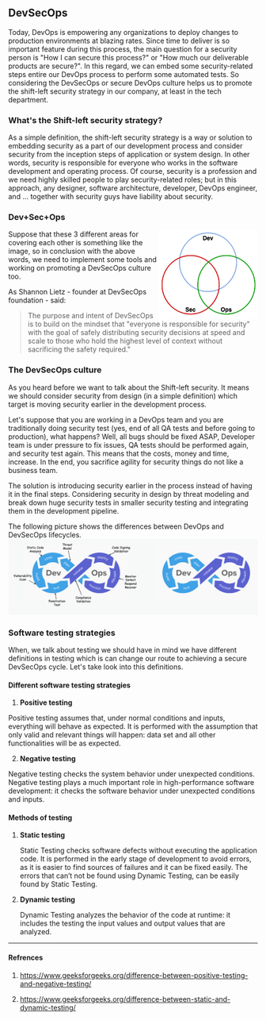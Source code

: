 ## DevSecOps
Today, DevOps is empowering any organizations to deploy changes to production environments at blazing rates.
Since time to deliver is so important feature during this process, the main question for a security person is
"How I can secure this process?" or "How much our deliverable products are secure?".
In this regard, we can embed some security-related steps entire our DevOps process to perform some automated tests.
So considering the DevSecOps or secure DevOps culture helps us to promote the shift-left security strategy in our company,
at least in the tech department.  

### What's the Shift-left security strategy? 
As a simple definition, the shift-left security strategy is a way or solution to embedding security as a part of our development process
and consider security from the inception steps of application or system design.
In other words, security is responsible for everyone who works in the software development and operating process. 
Of course, security is a profession and we need highly skilled people to play security-related roles;
but in this approach, any designer, software architecture, developer, DevOps engineer, and ...  together with security guys have liability about security. 

### Dev+Sec+Ops
<img align="right" width="200" height="180" src="/document/assets/images/DevSecOps.png">

Suppose that these 3 different areas for covering each other is something like the image,
so in conclusion with the above words, we need to implement some tools and working on promoting a DevSecOps culture too. 

As Shannon Lietz - founder at DevSecOps foundation -  said:
> The purpose and intent of DevSecOps is to build on the mindset that
> "everyone is responsible for security" with the goal of safely distributing
> security decisions at speed and scale to those who hold the highest level of 
> context without sacrificing the safety required."

### The DevSecOps culture

As you heard before we want to talk about the Shift-left security.
It means we should consider security from design (in a simple definition) which target is moving security earlier in the development process.

Let's suppose that you are working in a DevOps team and you are traditionally doing security test
(yes, end of all QA tests and before going to production), what happens? 
Well, all bugs should be fixed ASAP, Developer team is under pressure to fix issues,
QA tests should be performed again, and security test again.
This means that the costs, money and time, increase.
In the end, you sacrifice agility for security things do not like a business team. 

The solution is introducing security earlier in the process instead of having it in the final steps.
Considering security in design by threat modeling and 
break down huge security tests in smaller security testing and integrating them in the development pipeline. 

The following picture shows the differences between DevOps and DevSecOps lifecycles. 
<img src="/document/assets/images/DevOps vs DevSecOps.png">


### Software testing strategies

When, we talk about testing we should have in mind 
we have different definitions in testing which is can change our route to achieving
a secure DevSecOps cycle.
Let's take look into this definitions.

#### Different software testing strategies

1. **Positive testing**  

Positive testing assumes that, under normal conditions and inputs,
everything will behave as expected.
It is performed with the assumption that only valid and relevant things will happen:
data set and all other functionalities will be as expected.

2. **Negative testing**  

Negative testing checks the system behavior under unexpected conditions.
Negative testing plays a much important role in high-performance software development:
it checks the software behavior under unexpected conditions and inputs.

#### Methods of testing

1. **Static testing**  

   Static Testing checks software defects without executing the application code.
   It is performed in the early stage of development to avoid errors,
   as it is easier to find sources of failures and it can be fixed easily. 
   The errors that can’t not be found using Dynamic Testing, can be easily found by Static Testing.

2. **Dynamic testing**  

   Dynamic Testing analyzes the behavior of the code at runtime:
   it includes the testing the input values and output values that are analyzed.

----

#### Refrences

1. https://www.geeksforgeeks.org/difference-between-positive-testing-and-negative-testing/

2. https://www.geeksforgeeks.org/difference-between-static-and-dynamic-testing/
